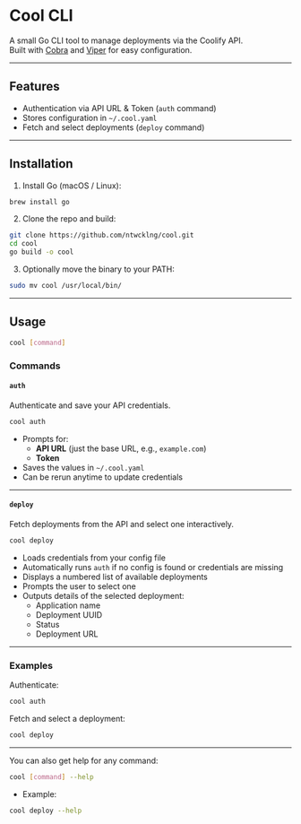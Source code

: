 # Cool CLI

A small Go CLI tool to manage deployments via the Coolify API.  
Built with [Cobra](https://github.com/spf13/cobra) and [Viper](https://github.com/spf13/viper) for easy configuration.

---

## Features

- Authentication via API URL & Token (`auth` command)
- Stores configuration in `~/.cool.yaml`
- Fetch and select deployments (`deploy` command)

---

## Installation

1. Install Go (macOS / Linux):

```bash
brew install go
```

2. Clone the repo and build:

```bash
git clone https://github.com/ntwcklng/cool.git
cd cool
go build -o cool
```

3. Optionally move the binary to your PATH:

```bash
sudo mv cool /usr/local/bin/
```

---

## Usage

```bash
cool [command]
```

### Commands

#### `auth`

Authenticate and save your API credentials.

```bash
cool auth
```

- Prompts for:
  - **API URL** (just the base URL, e.g., `example.com`)
  - **Token**
- Saves the values in `~/.cool.yaml`
- Can be rerun anytime to update credentials

---

#### `deploy`

Fetch deployments from the API and select one interactively.

```bash
cool deploy
```

- Loads credentials from your config file
- Automatically runs `auth` if no config is found or credentials are missing
- Displays a numbered list of available deployments
- Prompts the user to select one
- Outputs details of the selected deployment:
  - Application name
  - Deployment UUID
  - Status
  - Deployment URL

---

### Examples

Authenticate:

```bash
cool auth
```

Fetch and select a deployment:

```bash
cool deploy
```

---

You can also get help for any command:

```bash
cool [command] --help
```

- Example:

```bash
cool deploy --help
```
